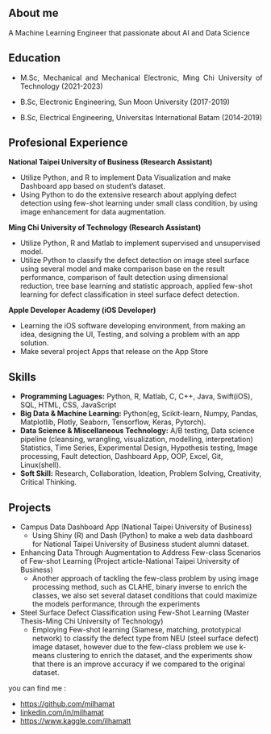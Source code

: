## About me
A Machine Learning Engineer that passionate about AI and Data Science 

## Education 
- <p align="justify">M.Sc, Mechanical and Mechanical Electronic, Ming Chi University of Technology (2021-2023)</p>
- <p align="justify">B.Sc, Electronic Engineering, Sun Moon University (2017-2019)</p>
- <p align="justify">B.Sc, Electrical Engineering, Universitas International Batam (2014-2019)</p>

## Profesional Experience
**National Taipei University of Business (Research Assistant)**
  - Utilize Python, and R to implement Data Visualization and make Dashboard app based on student’s dataset.
  - Using Python to do the extensive research about applying defect detection using few-shot learning under small class condition, by using image enhancement for data augmentation.

**Ming Chi University of Technology (Research Assistant)**
  - Utilize Python, R and Matlab to implement supervised and unsupervised model.
  - Utilize Python to classify the defect detection on image steel surface using several model and make comparison base on the result performance, comparison of fault detection using dimensional reduction, tree base learning and statistic approach, applied few-shot learning for defect classification in steel surface defect detection.
    
**Apple Developer Academy (iOS Developer)**
  - Learning the iOS software developing environment, from making an idea, designing the UI, Testing, and solving a problem with an app solution.
  - Make several project Apps that release on the App Store

## Skills
- **Programming Laguages:** Python, R, Matlab, C, C++, Java, Swift(iOS), SQL, HTML, CSS, JavaScript
- **Big Data & Machine Learning:** Python(eg, Scikit-learn, Numpy, Pandas, Matplotlib, Plotly, Seaborn, Tensorflow, Keras, Pytorch).
- **Data Science & Miscellaneous Technology:** A/B testing, Data science pipeline (cleansing, wrangling, visualization, modelling, interpretation) Statistics, Time Series, Experimental Design, Hypothesis testing, Image processing, Fault detection, Dashboard App, OOP, Excel, Git, Linux(shell).
- **Soft Skill:** Research, Collaboration, Ideation, Problem Solving, Creativity, Critical Thinking.

## Projects
- Campus Data Dashboard App 
  (National Taipei University of Business)
  - Using Shiny (R) and Dash (Python) to make a web data dashboard for National Taipei University of Business student alumni dataset.
- Enhancing Data Through Augmentation to Address Few-class Scenarios of Few-shot Learning
  (Project article-National Taipei University of Business)
  - Another approach of tackling the few-class problem by using image processing method, such as CLAHE, binary inverse to enrich the classes, we also set 
    several dataset conditions that could maximize the models performance, through the experiments
- Steel Surface Defect Classification using Few-Shot Learning
  (Master Thesis-Ming Chi University of Technology)
  - Employing Few-shot learning (Siamese, matching, prototypical network) to classify the defect type from NEU (steel surface defect) image dataset, 
    however due to the few-class problem we use k-means clustering to enrich the dataset, and the experiments show that there is an improve accuracy if we 
    compared to the original dataset.

you can find me :
- https://github.com/milhamat
- [linkedin.com/in/milhamat](https://www.linkedin.com/in/milhamat/)
- https://www.kaggle.com/ilhamatt
